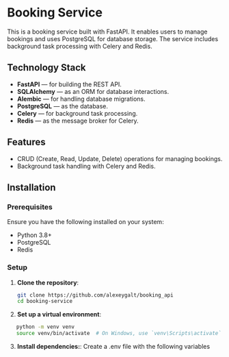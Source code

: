 # Booking Service

This is a booking service built with FastAPI. It enables users to manage bookings and uses PostgreSQL for database
storage. The service includes background task processing with Celery and Redis.

## Technology Stack

- **FastAPI** — for building the REST API.
- **SQLAlchemy** — as an ORM for database interactions.
- **Alembic** — for handling database migrations.
- **PostgreSQL** — as the database.
- **Celery** — for background task processing.
- **Redis** — as the message broker for Celery.

## Features

- CRUD (Create, Read, Update, Delete) operations for managing bookings.
- Background task handling with Celery and Redis.

## Installation

### Prerequisites

Ensure you have the following installed on your system:

- Python 3.8+
- PostgreSQL
- Redis

### Setup

1. **Clone the repository**:

   ```bash
   git clone https://github.com/alexeygalt/booking_api
   cd booking-service
   ```

2. **Set up a virtual environment**:

```bash
   python -m venv venv
   source venv/bin/activate  # On Windows, use `venv\Scripts\activate`
   ```

3. **Install dependencies:**:
   Create a .env file with the following variables